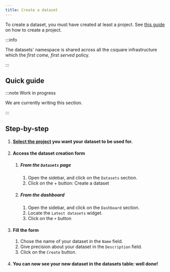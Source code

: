 ```yaml
---
title: Create a dataset
---
```


To create a dataset, you must have created at least a project. See [this guide](../projects/create-a-project.mdx) on how to create a project.

:::info

The datasets' namespace is shared across all the csquare infrastructure which the *first come, first served* policy.

:::

## Quick guide

:::note Work in progress

We are currently writing this section.

:::

## Step-by-step
1. #### [Select the project](../projects/select-a-project.mdx) you want your dataset to be used for.
2. #### Access the dataset creation form
   1. ##### From the `Datasets` page
      1. Open the sidebar, and click on the `Datasets` section.
      2. Click on the + button: Create a dataset
   2. ##### From the dashboard
      1. Open the sidebar, and click on the `Dashboard` section.
      2. Locate the `Latest datasets` widget.
      3. Click on the `+` button
3. #### Fill the form
   1. Chose the name of your dataset in the `Name` field.
   2. Give precision about your dataset in the `Description` field.
   3. Click on the `Create` button.
4. #### You can now see your new dataset in the datasets table: well done!
